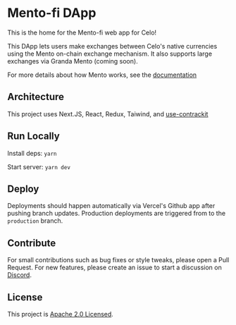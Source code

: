 # Mento-fi DApp

This is the home for the Mento-fi web app for Celo!

This DApp lets users make exchanges between Celo's native currencies using the Mento on-chain exchange mechanism. It also supports large exchanges via Granda Mento (coming soon).

For more details about how Mento works, see the [documentation](https://docs.celo.org/celo-codebase/protocol/stability)

## Architecture

This project uses Next.JS, React, Redux, Taiwind, and [use-contrackit](https://github.com/celo-org/use-contractkit)

## Run Locally

Install deps: `yarn`

Start server: `yarn dev`

## Deploy

Deployments should happen automatically via Vercel's Github app after pushing branch updates.
Production deployments are triggered from to the `production` branch.

## Contribute

For small contributions such as bug fixes or style tweaks, please open a Pull Request.
For new features, please create an issue to start a discussion on [Discord](https://discord.com/channels/600834479145353243/812471799585439794).

## License

This project is [Apache 2.0 Licensed](LICENSE).
